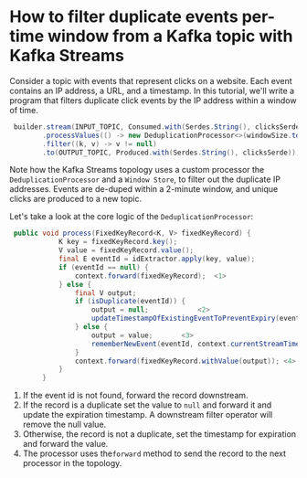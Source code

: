 <!-- title: How to filter duplicate events per-time window from a Kafka topic with Kafka Streams -->
<!-- description: In this tutorial, learn how to filter duplicate events per-time window from a Kafka topic with Kafka Streams, with step-by-step instructions and supporting code. -->

# How to filter duplicate events per-time window from a Kafka topic with Kafka Streams

Consider a topic with events that represent clicks on a website. Each event contains an IP address, a URL, and a timestamp. In this tutorial, we'll write a program that filters duplicate click events by the IP address within a window of time.


```java
 builder.stream(INPUT_TOPIC, Consumed.with(Serdes.String(), clicksSerde))
        .processValues(() -> new DeduplicationProcessor<>(windowSize.toMillis(), (key, value) -> value.ip()), STORE_NAME)
        .filter((k, v) -> v != null)
        .to(OUTPUT_TOPIC, Produced.with(Serdes.String(), clicksSerde));
```
Note how the Kafka Streams topology uses a custom processor  the `DeduplicationProcessor` and a `Window Store`, to filter out the duplicate IP addresses. Events are de-duped within a 2-minute window, and unique clicks are produced to a new topic.

Let's take a look at the core logic of the `DeduplicationProcessor`:
```java
 public void process(FixedKeyRecord<K, V> fixedKeyRecord) {
            K key = fixedKeyRecord.key();
            V value = fixedKeyRecord.value();
            final E eventId = idExtractor.apply(key, value);
            if (eventId == null) {
                context.forward(fixedKeyRecord);  <1>
            } else {
                final V output;
                if (isDuplicate(eventId)) {
                    output = null;            <2>
                    updateTimestampOfExistingEventToPreventExpiry(eventId, context.currentStreamTimeMs());
                } else {
                    output = value;       <3>
                    rememberNewEvent(eventId, context.currentStreamTimeMs());
                }
                context.forward(fixedKeyRecord.withValue(output)); <4>
            }
        }
```
1. If the event id is not found, forward the record downstream.
2. If the record is a duplicate set the value to `null` and forward it and update the expiration timestamp. A downstream filter operator will remove the null value.
3. Otherwise, the record is not a duplicate, set the timestamp for expiration and forward the value.
4. The processor uses the`forward` method to send the record to the next processor in the topology.